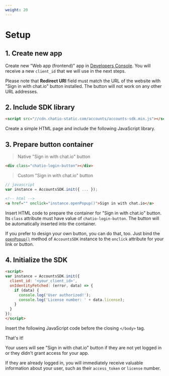 ```yaml
---
weight: 20
---
```


# Setup

## 1. Create new app
Create new "Web app (frontend)" app in <a href="https://console.chat.io/">Developers Console</a>. You will receive a new `client_id` that we will use in the next steps.

Please note that **Redirect URI** field must match the URL of the website with "Sign in with chat.io" button installed. The button will not work on any other URL addresses.


## 2. Include SDK library
```html
<script src="//cdn.chatio-static.com/accounts/accounts-sdk.min.js"></script>
```
Create a simple HTML page and include the following JavaScript library.

## 3. Prepare button container

> Native "Sign in with chat.io" button

```html
<div class="chatio-login-button"></div>
```

> Custom "Sign in with chat.io" button

```js
// javascript
var instance = AccountsSDK.init({ ... });
```
```html
<!-- html -->
<a href="" onclick="instance.openPopup()">Sign in with chat.io</a>
```

Insert HTML code to prepare the container for "Sign in with chat.io" button. Its `class` attribute must have value of `chatio-login-button`. The button will be automatically inserted into the container.

If you prefer to design your own button, you can do that, too. Just bind the [`openPopup()`](#instance-openpopup) method of `AccountsSDK` instance to the `onclick` attribute for your link or button.


## 4. Initialize the SDK

```html
<script>
var instance = AccountsSDK.init({
  client_id: '<your_client_id>',
  onIdentityFetched: (error, data) => {
    if (data) {
      console.log('User authorized!');
      console.log('License number: ' + data.license);
    }
  }
});
</script>
```

Insert the following JavaScript code before the closing `</body>` tag.

That's it!

Your users will see "Sign in with chat.io" button if they are not yet logged in or they didn't grant access for your app.

If they are already logged in, you will immediately receive valuable information about your user, such as their `access_token` or `license` number.
